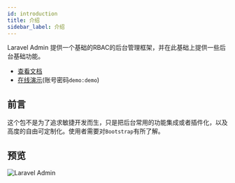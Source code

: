 ```yaml
---
id: introduction
title: 介绍
sidebar_label: 介绍
---
```


Laravel Admin 提供一个基础的RBAC的后台管理框架，并在此基础上提供一些后台基础功能。

- [查看文档](https://www.tanecn.com/docs/introduction)
- [在线演示](https://demo.tanecn.com/admin)(账号密码```demo:demo```)


## 前言
这个包不是为了追求敏捷开发而生，只是把后台常用的功能集成或者插件化，以及高度的自由可定制化。使用者需要对```Bootstrap```有所了解。

## 预览
![Laravel Admin](https://www.tanecn.com/img/preview.jpg)